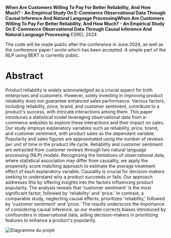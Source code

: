 __When Are Customers Willing To Pay For Better Reliability, And How Much? - An Empirical Study On E-Commerce Observational Data Through Causal Inference And Natural Language ProcessingWhen Are Customers Willing To Pay For Better Reliability, And How Much? - An Empirical Study On E-Commerce Observational Data Through Causal Inference And Natural Language Processing__
ESREL 2024


The code will be made public after the conference in June 2024, as well as the conference paper I wrote which has been accepted. A simple part of the NLP using BERT is currently public.
# Abstract

Product reliability is widely acknowledged as a crucial aspect for both enterprises and customers. However, solely investing in improving product reliability does not guarantee enhanced sales performance. Various factors, including reliability, price, brand, and customer sentiment, contribute to a product's success, with intricate interactions among them. This paper introduces a statistical model leveraging observational data from e-commerce websites to explore these interactions and their impact on sales.
Our study employs explanatory variables such as reliability, price, brand, and customer sentiment, with product sales as the dependent variable. Popularity and sales figures are approximated using the number of reviews per unit of time in the product life cycle. Reliability and customer sentiment are extracted from customer reviews through two natural language processing (NLP) models. Recognizing the limitations of observational data, where statistical association may differ from causality, we apply the propensity score matching approach to estimate the average treatment effect of each explanatory variable.
Causality is crucial for decision-makers seeking to understand why a product succeeds or fails. Our approach addresses this by offering insights into the factors influencing product popularity. The analysis reveals that 'customer sentiment' is the most significant factor, followed by 'reliability' and 'price.' In contrast, a comparable study, neglecting causal effects, prioritizes 'reliability,' followed by 'customer sentiment' and 'price.' The results underscore the importance of considering causal inference, as our model corrects biases introduced by confounders in observational data, aiding decision-makers in prioritizing features to enhance a product's popularity.

![Diagramme du projet](./assets/ESREL.png)
